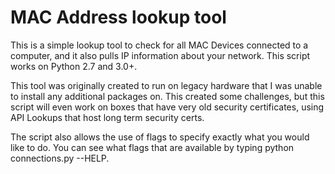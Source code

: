 # MAC Address lookup tool


This is a simple lookup tool to check for all MAC Devices connected to a computer, and it also pulls IP information about your network. This script works on Python 2.7 and 3.0+. 

This tool was originally created to run on legacy hardware that I was unable to install any additional packages on. This created some challenges, but this script will even work on boxes that have very old security certificates, using API Lookups that host long term security certs. 

The script also allows the use of flags to specify exactly what you would like to do. You can see what flags that are available by typing python connections.py --HELP.

